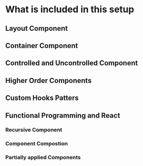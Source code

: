 # What is included in this setup

## Layout Component

## Container Component

## Controlled and Uncontrolled Component

## Higher Order Components

## Custom Hooks Patters

## Functional Programming and React
### Recursive Component
### Component Compostion
### Partially applied Components

